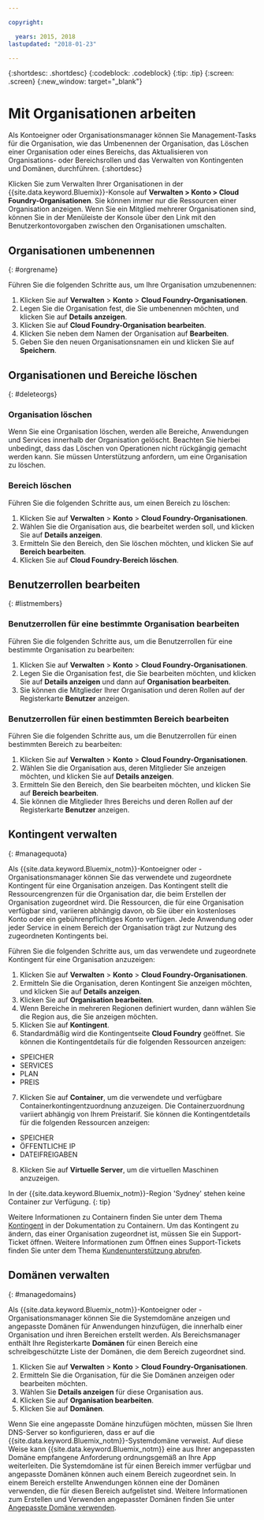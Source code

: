 ```yaml
---

copyright:

  years: 2015, 2018
lastupdated: "2018-01-23"

---
```


{:shortdesc: .shortdesc}
{:codeblock: .codeblock}
{:tip: .tip}
{:screen: .screen}
{:new_window: target="_blank"}

# Mit Organisationen arbeiten
Als Kontoeigner oder Organisationsmanager können Sie Management-Tasks für die Organisation, wie das Umbenennen der Organisation, das Löschen einer Organisation oder eines Bereichs, das Aktualisieren von Organisations- oder Bereichsrollen und das Verwalten von Kontingenten und Domänen, durchführen.
{:shortdesc}

Klicken Sie zum Verwalten Ihrer Organisationen in der {{site.data.keyword.Bluemix}}-Konsole auf **Verwalten > Konto > Cloud Foundry-Organisationen**. Sie können immer nur die Ressourcen einer Organisation anzeigen. Wenn Sie ein Mitglied mehrerer Organisationen sind, können Sie in der Menüleiste der Konsole über den Link mit den Benutzerkontovorgaben zwischen den Organisationen umschalten.

## Organisationen umbenennen
{: #orgrename}

Führen Sie die folgenden Schritte aus, um Ihre Organisation umzubenennen:
1. Klicken Sie auf **Verwalten** > **Konto** > **Cloud Foundry-Organisationen**.
2. Legen Sie die Organisation fest, die Sie umbenennen möchten, und klicken Sie auf **Details anzeigen**.
3. Klicken Sie auf **Cloud Foundry-Organisation bearbeiten**.
4. Klicken Sie neben dem Namen der Organisation auf **Bearbeiten**.
5. Geben Sie den neuen Organisationsnamen ein und klicken Sie auf **Speichern**.

## Organisationen und Bereiche löschen
{: #deleteorgs}

### Organisation löschen

Wenn Sie eine Organisation löschen, werden alle Bereiche, Anwendungen und Services innerhalb der Organisation gelöscht. Beachten Sie hierbei unbedingt, dass das Löschen von Operationen nicht rückgängig gemacht werden kann. Sie müssen Unterstützung anfordern, um eine Organisation zu löschen. 

### Bereich löschen

Führen Sie die folgenden Schritte aus, um einen Bereich zu löschen:

1. Klicken Sie auf **Verwalten** > **Konto** > **Cloud Foundry-Organisationen**.
2. Wählen Sie die Organisation aus, die bearbeitet werden soll, und klicken Sie auf **Details anzeigen**.
3. Ermitteln Sie den Bereich, den Sie löschen möchten, und klicken Sie auf **Bereich bearbeiten**.
4. Klicken Sie auf **Cloud Foundry-Bereich löschen**.

## Benutzerrollen bearbeiten
{: #listmembers}

### Benutzerrollen für eine bestimmte Organisation bearbeiten 

Führen Sie die folgenden Schritte aus, um die Benutzerrollen für eine bestimmte Organisation zu bearbeiten:

1. Klicken Sie auf **Verwalten** > **Konto** > **Cloud Foundry-Organisationen**.
2. Legen Sie die Organisation fest, die Sie bearbeiten möchten, und klicken Sie auf **Details anzeigen** und dann auf **Organisation bearbeiten**.
4. Sie können die Mitglieder Ihrer Organisation und deren Rollen auf der Registerkarte **Benutzer** anzeigen.

### Benutzerrollen für einen bestimmten Bereich bearbeiten

Führen Sie die folgenden Schritte aus, um die Benutzerrollen für einen bestimmten Bereich zu bearbeiten:

1. Klicken Sie auf **Verwalten** > **Konto** > **Cloud Foundry-Organisationen**.
2. Wählen Sie die Organisation aus, deren Mitglieder Sie anzeigen möchten, und klicken Sie auf **Details anzeigen**.
3. Ermitteln Sie den Bereich, den Sie bearbeiten möchten, und klicken Sie auf **Bereich bearbeiten**.
4. Sie können die Mitglieder Ihres Bereichs und deren Rollen auf der Registerkarte **Benutzer** anzeigen.

## Kontingent verwalten
{: #managequota}

Als {{site.data.keyword.Bluemix_notm}}-Kontoeigner oder -Organisationsmanager können Sie das verwendete und zugeordnete Kontingent für eine Organisation anzeigen. Das Kontingent stellt die Ressourcengrenzen für die Organisation dar, die beim Erstellen der Organisation zugeordnet wird. Die Ressourcen, die für eine Organisation verfügbar sind, variieren abhängig davon, ob Sie über ein kostenloses Konto oder ein gebührenpflichtiges Konto verfügen. Jede Anwendung oder jeder Service in einem Bereich der Organisation trägt zur Nutzung des zugeordneten Kontingents bei.

Führen Sie die folgenden Schritte aus, um das verwendete und zugeordnete Kontingent für eine Organisation anzuzeigen:

1. Klicken Sie auf **Verwalten** &gt; **Konto** &gt; **Cloud Foundry-Organisationen**.
2. Ermitteln Sie die Organisation, deren Kontingent Sie anzeigen möchten, und klicken Sie auf **Details anzeigen**.
3. Klicken Sie auf **Organisation bearbeiten**.
4. Wenn Bereiche in mehreren Regionen definiert wurden, dann wählen Sie die Region aus, die Sie anzeigen möchten.
5. Klicken Sie auf **Kontingent**. 
6. Standardmäßig wird die Kontingentseite **Cloud Foundry** geöffnet. Sie können die Kontingentdetails für die folgenden Ressourcen anzeigen:
 * SPEICHER
 * SERVICES
 * PLAN
 * PREIS
7. Klicken Sie auf **Container**, um die verwendete und verfügbare Containerkontingentzuordnung anzuzeigen. Die Containerzuordnung variiert abhängig von Ihrem Preistarif. Sie können die Kontingentdetails für die folgenden Ressourcen anzeigen:
 * SPEICHER
 * ÖFFENTLICHE IP
 * DATEIFREIGABEN
8. Klicken Sie auf **Virtuelle Server**, um die virtuellen Maschinen anzuzeigen.

In der {{site.data.keyword.Bluemix_notm}}-Region 'Sydney' stehen keine Container zur Verfügung. 
{: tip}

Weitere Informationen zu Containern finden Sie unter dem Thema [Kontingent](/docs/containers/container_planning.html#container_planning_quota) in der Dokumentation zu Containern.
Um das Kontingent zu ändern, das einer Organisation zugeordnet ist, müssen Sie ein Support-Ticket öffnen. Weitere Informationen zum Öffnen eines Support-Tickets finden Sie unter dem Thema [Kundenunterstützung abrufen](/docs/get-support/howtogetsupport.html#getting-customer-support). 

## Domänen verwalten
{: #managedomains}

Als {{site.data.keyword.Bluemix_notm}}-Kontoeigner oder -Organisationsmanager können Sie die Systemdomäne anzeigen und angepasste Domänen für Anwendungen hinzufügen, die innerhalb einer Organisation und ihren Bereichen erstellt werden. Als Bereichsmanager enthält Ihre Registerkarte **Domänen** für einen Bereich eine schreibgeschützte Liste der Domänen, die dem Bereich zugeordnet sind.

1. Klicken Sie auf **Verwalten** &gt; **Konto** &gt; **Cloud Foundry-Organisationen**.
2. Ermitteln Sie die Organisation, für die Sie Domänen anzeigen oder bearbeiten möchten.
3. Wählen Sie **Details anzeigen** für diese Organisation aus.
4. Klicken Sie auf **Organisation bearbeiten**.
5. Klicken Sie auf **Domänen**.

Wenn Sie eine angepasste Domäne hinzufügen möchten, müssen Sie Ihren DNS-Server so konfigurieren, dass er auf die {{site.data.keyword.Bluemix_notm}}-Systemdomäne verweist. Auf diese Weise kann {{site.data.keyword.Bluemix_notm}} eine aus Ihrer angepassten Domäne empfangene Anforderung ordnungsgemäß an Ihre App weiterleiten. Die Systemdomäne ist für einen Bereich immer verfügbar und angepasste Domänen können auch einem Bereich zugeordnet sein. In einem Bereich erstellte Anwendungen können eine der Domänen verwenden, die für diesen Bereich aufgelistet sind. Weitere Informationen zum Erstellen und Verwenden angepasster Domänen finden Sie unter [Angepasste Domäne verwenden](/docs/apps/updapps.html#domain).
